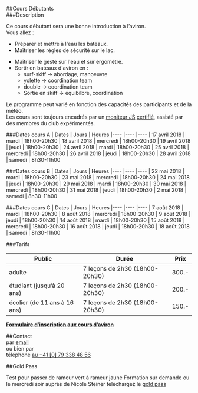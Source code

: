 
##Cours Débutants  
###Description

Ce cours débutant sera une bonne introduction à l’aviron.  
Vous allez :

+ Préparer et mettre à l'eau les bateaux.
+ Maîtriser les règles de sécurité sur le lac.
- 	Maîtriser le geste sur l'eau et sur ergomètre.
- 	Sortir en bateaux d'aviron en :
	- 	surf-skiff &rarr; abordage, manoeuvre
	- 	yolette	&rarr; coordination team
	- 	double	&rarr; coordination team
	- 	Sortie en skiff &rarr; équibilbre, coordination

Le programme peut varié en fonction des capacités des participants et de la météo.  
Les cours sont toujours encadrés par un [moniteur JS](/aviron/moniteurs) [certifié](http://www.baspo.admin.ch/internet/baspo/fr/home.html), assisté par des membres du club expérimentés.

###Dates cours A
| Dates			| Jours		| Heures
|----			|----		|----
| 17 avril 2018		| mardi		| 18h00-20h30
| 18 avril 2018		| mercredi	| 18h00-20h30
| 19 avril 2018		| jeudi		| 18h00-20h30
| 24 avril 2018		| mardi		| 18h00-20h30
| 25 avril 2018		| mercredi	| 18h00-20h30
| 26 avril 2018		| jeudi		| 18h00-20h30
| 28 avril 2018		| samedi 	| 8h30-11h00
	
###Dates cours B
| Dates			| Jours		| Heures
|----			|----		|----
| 22 mai 2018		| mardi		| 18h00-20h30
| 23 mai 2018		| mercredi	| 18h00-20h30
| 24 mai 2018		| jeudi		| 18h00-20h30
| 29 mai 2018		| mardi		| 18h00-20h30
| 30 mai 2018		| mercredi	| 18h00-20h30
| 31 mai 2018		| jeudi		| 18h00-20h30
| 2 mai 2018		| samedi 	| 8h30-11h00

###Dates cours C
| Dates			| Jours		| Heures
|----			|----		|----
| 7 août 2018		| mardi		| 18h00-20h30
| 8 août 2018		| mercredi	| 18h00-20h30
| 9 août 2018		| jeudi		| 18h00-20h30
| 14 août 2018		| mardi		| 18h00-20h30
| 15 août 2018		| mercredi	| 18h00-20h30
| 16 août 2018		| jeudi		| 18h00-20h30
| 18 août 2018		| samedi 	| 8h30-11h00





###Tarifs

|Public 	| Durée 			| Prix 	|
|----		|----				|----	|
|adulte		| 7 leçons de 2h30 (18h00-20h30)|300.- |
|étudiant (jusqu’à 20 ans)|7 leçons de 2h30 (18h00-20h30)	|200.- |
|écolier (de 11 ans à 16 ans)|7 leçons de 2h30 (18h00-20h30)|150.-|



[**Formulaire d’inscription aux cours d’aviron**](https://sneb.webling.ch/web.php/yFCG4L/Inscription_aux_cours_d_aviron.html)

##Contact  
par [email](mailto:nicole.steiner@sneb.ch)  
ou bien par  
téléphone [au +41 [0] 79 338 48 56](tel:+41793384856)

##Gold Pass

Test pour passer de rameur vert à rameur jaune
Formation sur demande ou le mercredi soir auprès de Nicole Steiner
téléchargez le [gold pass](gold_pass.pdf)

